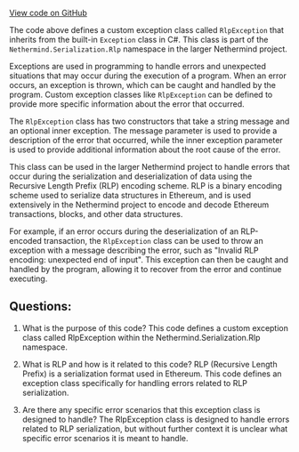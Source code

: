 [View code on GitHub](https://github.com/nethermindeth/nethermind/Nethermind.Serialization.Rlp/RlpException.cs)

The code above defines a custom exception class called `RlpException` that inherits from the built-in `Exception` class in C#. This class is part of the `Nethermind.Serialization.Rlp` namespace in the larger Nethermind project.

Exceptions are used in programming to handle errors and unexpected situations that may occur during the execution of a program. When an error occurs, an exception is thrown, which can be caught and handled by the program. Custom exception classes like `RlpException` can be defined to provide more specific information about the error that occurred.

The `RlpException` class has two constructors that take a string message and an optional inner exception. The message parameter is used to provide a description of the error that occurred, while the inner exception parameter is used to provide additional information about the root cause of the error.

This class can be used in the larger Nethermind project to handle errors that occur during the serialization and deserialization of data using the Recursive Length Prefix (RLP) encoding scheme. RLP is a binary encoding scheme used to serialize data structures in Ethereum, and is used extensively in the Nethermind project to encode and decode Ethereum transactions, blocks, and other data structures.

For example, if an error occurs during the deserialization of an RLP-encoded transaction, the `RlpException` class can be used to throw an exception with a message describing the error, such as "Invalid RLP encoding: unexpected end of input". This exception can then be caught and handled by the program, allowing it to recover from the error and continue executing.
## Questions: 
 1. What is the purpose of this code?
   This code defines a custom exception class called RlpException within the Nethermind.Serialization.Rlp namespace.

2. What is RLP and how is it related to this code?
   RLP (Recursive Length Prefix) is a serialization format used in Ethereum. This code defines an exception class specifically for handling errors related to RLP serialization.

3. Are there any specific error scenarios that this exception class is designed to handle?
   The RlpException class is designed to handle errors related to RLP serialization, but without further context it is unclear what specific error scenarios it is meant to handle.